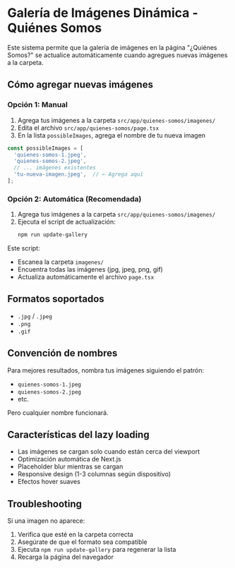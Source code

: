 # Galería de Imágenes Dinámica - Quiénes Somos

Este sistema permite que la galería de imágenes en la página "¿Quiénes Somos?" se actualice automáticamente cuando agregues nuevas imágenes a la carpeta.

## Cómo agregar nuevas imágenes

### Opción 1: Manual
1. Agrega tus imágenes a la carpeta `src/app/quienes-somos/imagenes/`
2. Edita el archivo `src/app/quienes-somos/page.tsx`
3. En la lista `possibleImages`, agrega el nombre de tu nueva imagen

```javascript
const possibleImages = [
  'quienes-somos-1.jpeg',
  'quienes-somos-2.jpeg',
  // ... imágenes existentes
  'tu-nueva-imagen.jpeg',  // ← Agrega aquí
];
```

### Opción 2: Automática (Recomendada)
1. Agrega tus imágenes a la carpeta `src/app/quienes-somos/imagenes/`
2. Ejecuta el script de actualización:
   ```bash
   npm run update-gallery
   ```

Este script:
- Escanea la carpeta `imagenes/`
- Encuentra todas las imágenes (jpg, jpeg, png, gif)
- Actualiza automáticamente el archivo `page.tsx`

## Formatos soportados
- `.jpg` / `.jpeg`
- `.png`
- `.gif`

## Convención de nombres
Para mejores resultados, nombra tus imágenes siguiendo el patrón:
- `quienes-somos-1.jpeg`
- `quienes-somos-2.jpeg`
- etc.

Pero cualquier nombre funcionará.

## Características del lazy loading
- Las imágenes se cargan solo cuando están cerca del viewport
- Optimización automática de Next.js
- Placeholder blur mientras se cargan
- Responsive design (1-3 columnas según dispositivo)
- Efectos hover suaves

## Troubleshooting
Si una imagen no aparece:
1. Verifica que esté en la carpeta correcta
2. Asegúrate de que el formato sea compatible
3. Ejecuta `npm run update-gallery` para regenerar la lista
4. Recarga la página del navegador
